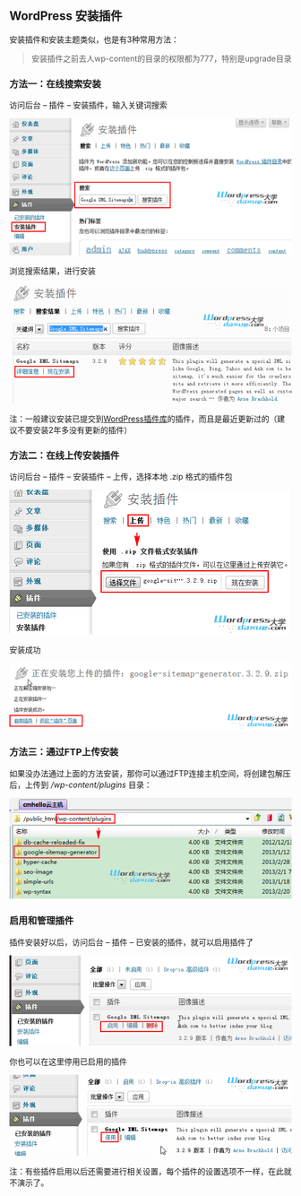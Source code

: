 ## WordPress 安装插件

安装插件和安装主题类似，也是有3种常用方法：

> 安装插件之前去人wp-content的目录的权限都为777，特别是upgrade目录

### 方法一：在线搜索安装

访问后台 – 插件 – 安装插件，输入关键词搜索

![](imgs/plugins/wpdaxue.com-201303432.png)

浏览搜索结果，进行安装

![](imgs/plugins/wpdaxue.com-201303433.png)

注：一般建议安装已提交到[WordPress插件库](http://wordpress.org/plugins/)的插件，而且是最近更新过的（建议不要安装2年多没有更新的插件）

### 方法二：在线上传安装插件

访问后台 – 插件 – 安装插件 – 上传，选择本地 .zip 格式的插件包

![](imgs/plugins/wpdaxue.com-201303434.png)

安装成功

![](imgs/plugins/wpdaxue.com-201303435.png)

### 方法三：通过FTP上传安装

如果没办法通过上面的方法安装，那你可以通过FTP连接主机空间，将创建包解压后，上传到 _/wp-content/plugins_ 目录：

![](imgs/plugins/wpdaxue.com-201303424.png)

### 启用和管理插件

插件安装好以后，访问后台 – 插件 – 已安装的插件，就可以启用插件了

![](imgs/plugins/wpdaxue.com-201303436.png)

你也可以在这里停用已启用的插件

![](imgs/plugins/wpdaxue.com-201303437.png)

注：有些插件启用以后还需要进行相关设置，每个插件的设置选项不一样，在此就不演示了。
